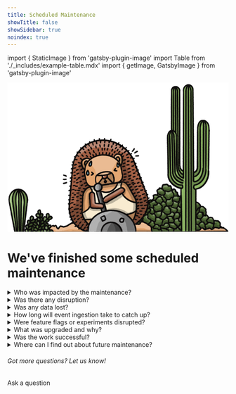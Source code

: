 ```yaml
---
title: Scheduled Maintenance
showTitle: false
showSidebar: true
noindex: true
---
```


import { StaticImage } from 'gatsby-plugin-image'
import Table from './_includes/example-table.mdx'
import { getImage, GatsbyImage } from 'gatsby-plugin-image'

![Builder Hog](./images/service-message/worker-hog.png)
<br />

<h1 className="text-center px-2 pt-4 pb-2 md:px-8 text-3xl md:text-5xl xl:text-6xl relative z-20" style={{ marginTop: "-2rem", marginBottom: "-.5rem" }}>We've <span className="text-red">finished</span> some scheduled maintenance</h1>

<Hero
    subtitle="Apologies for any disruption. Event ingestion is catching back up."
/>

<details> 
  <summary>Who was impacted by the maintenance?</summary>
  <br />
The maintenance only impacted users on our US cloud, who access PostHog via app.posthog.com. We notified these users about this work last week, by email. Self-hosted and EU cloud users were not impacted and will have enjoyed normal service. 
</details>

<details> 
  <summary>Was there any disruption?</summary>
  <br />
We ensured there was minimal disruption for most PostHog users, but some may have experienced a 503 error due to an unexpected issue. We have since recovered from this. Ingestion was briefly paused while the work was done, and events were stored to be processed once it was complete. While the maintenance was underway feature flag persistence did not function for new, incoming users only - all other feature flags and experiments continued to function as expected.
</details>

<details>
  <summary>Was any data lost?</summary>
No. No events or data was lost, as we paused event ingestion for the duration of the work and stored data to be processed once the work was complete. We're now ingesting all events from the  maintenance period. It may take a few hours for PostHog to completely recover from this ingestion lag. 
</details>

<details> 
  <summary>How long will event ingestion take to catch up?</summary>
  <br />
In order to ensure no data was lost, we stored all events that occurred during the maintenance period so that they could be ingested once the work was complete. We're now processing those events. It may take a few hours for PostHog to catch up, and once the system is back to normal we'll remove the in-app notification. 
</details>

<details> 
  <summary>Were feature flags or experiments disrupted?</summary>
  <br />
Persistent feature flags did not persist for new incoming users for the duration of the maintenance, but continued working as expected for existing users. Feature flags and experiments were otherwise unaffected and continued to function as normal. Now that the work is complete, feature flag persistence is now back to normal.</details>

<details> 
  <summary> What was upgraded and why? </summary>
  <br />
We migrated our Postgres database from Heroku, to Amazon services. This was essential work to make sure PostHog remains scalable and will unlock improved performance for users on our US cloud.
</details>

<details> 
  <summary> Was the work successful? </summary>
  <br />
Yes. The maintenance took a little over the two hour period we anticipated, but was otherwise entirely successful. We'd like to thank the Infrastructure Team for their hard work with this migration. Thanks, team!
</details>

<details> 
  <summary> Where can I find out about future maintenance? </summary>
  <br />
We always let users know ahead of time if we're planning significant maintenance, but you can also subscribe for updates about unexpected incidents at status.posthog.com
</details>

<div className="centered py-5">
<h6>Got more questions? Let us know!</h6>
<CallToAction type="primary" width="84" to="/questions">
    Ask a question
</CallToAction>
</div>
